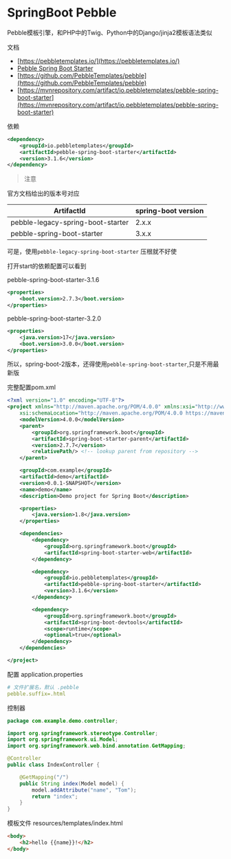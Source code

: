 # SpringBoot Pebble

Pebble模板引擎，和PHP中的Twig、Python中的Django/jinja2模板语法类似

文档
- [https://pebbletemplates.io/](https://pebbletemplates.io/)
- [Pebble Spring Boot Starter](https://pebbletemplates.io/wiki/guide/spring-boot-integration/)
- [https://github.com/PebbleTemplates/pebble](https://github.com/PebbleTemplates/pebble)
- [https://mvnrepository.com/artifact/io.pebbletemplates/pebble-spring-boot-starter](https://mvnrepository.com/artifact/io.pebbletemplates/pebble-spring-boot-starter)

依赖

```xml
<dependency>
    <groupId>io.pebbletemplates</groupId>
    <artifactId>pebble-spring-boot-starter</artifactId>
    <version>3.1.6</version>
</dependency>
```

> 注意

官方文档给出的版本号对应

| ArtifactId	| spring-boot version | 
| - | - |  
| pebble-legacy-spring-boot-starter	| 2.x.x
| pebble-spring-boot-starter	| 3.x.x

可是，使用`pebble-legacy-spring-boot-starter` 压根就不好使

打开start的依赖配置可以看到

pebble-spring-boot-starter-3.1.6

```xml
<properties>
    <boot.version>2.7.3</boot.version>
</properties>
```

pebble-spring-boot-starter-3.2.0

```xml
<properties>
    <java.version>17</java.version>
    <boot.version>3.0.0</boot.version>
</properties>
```

所以，spring-boot-2版本，还得使用`pebble-spring-boot-starter`,只是不用最新版

完整配置pom.xml

```xml
<?xml version="1.0" encoding="UTF-8"?>
<project xmlns="http://maven.apache.org/POM/4.0.0" xmlns:xsi="http://www.w3.org/2001/XMLSchema-instance"
	xsi:schemaLocation="http://maven.apache.org/POM/4.0.0 https://maven.apache.org/xsd/maven-4.0.0.xsd">
	<modelVersion>4.0.0</modelVersion>
	<parent>
		<groupId>org.springframework.boot</groupId>
		<artifactId>spring-boot-starter-parent</artifactId>
		<version>2.7.7</version>
		<relativePath/> <!-- lookup parent from repository -->
	</parent>

	<groupId>com.example</groupId>
	<artifactId>demo</artifactId>
	<version>0.0.1-SNAPSHOT</version>
	<name>demo</name>
	<description>Demo project for Spring Boot</description>

	<properties>
		<java.version>1.8</java.version>
	</properties>

	<dependencies>
		<dependency>
			<groupId>org.springframework.boot</groupId>
			<artifactId>spring-boot-starter-web</artifactId>
		</dependency>

		<dependency>
			<groupId>io.pebbletemplates</groupId>
			<artifactId>pebble-spring-boot-starter</artifactId>
			<version>3.1.6</version>
		</dependency>

		<dependency>
			<groupId>org.springframework.boot</groupId>
			<artifactId>spring-boot-devtools</artifactId>
			<scope>runtime</scope>
			<optional>true</optional>
		</dependency>
	</dependencies>

</project>

```

配置 application.properties
```yaml
# 文件扩展名，默认 .pebble
pebble.suffix=.html
```

控制器

```java
package com.example.demo.controller;

import org.springframework.stereotype.Controller;
import org.springframework.ui.Model;
import org.springframework.web.bind.annotation.GetMapping;

@Controller
public class IndexController {

    @GetMapping("/")
    public String index(Model model) {
        model.addAttribute("name", "Tom");
        return "index";
    }
}
```

模板文件 resources/templates/index.html

```html
<body>
    <h2>hello {{name}}!</h2>
</body>

```